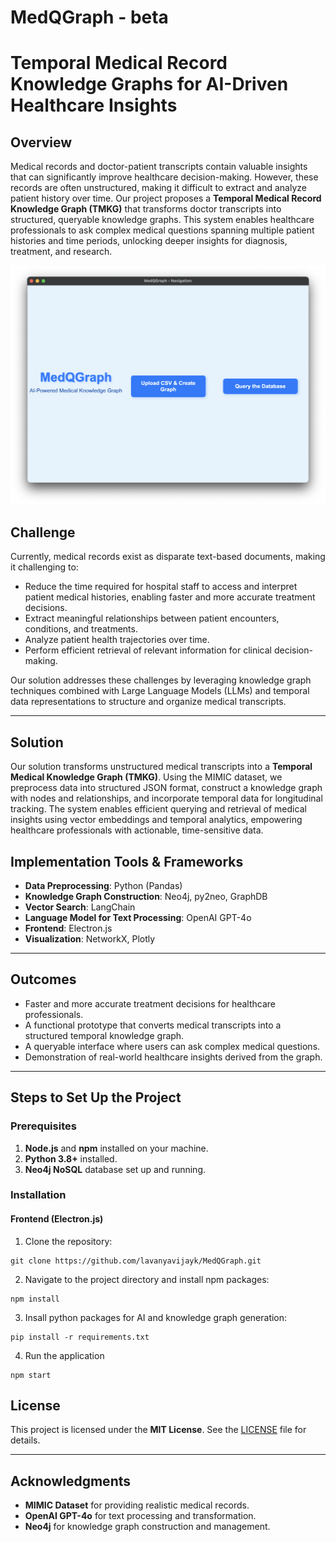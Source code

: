 # MedQGraph - beta 
# Temporal Medical Record Knowledge Graphs for AI-Driven Healthcare Insights

## Overview

Medical records and doctor-patient transcripts contain valuable insights that can significantly improve healthcare decision-making. However, these records are often unstructured, making it difficult to extract and analyze patient history over time. Our project proposes a **Temporal Medical Record Knowledge Graph (TMKG)** that transforms doctor transcripts into structured, queryable knowledge graphs. This system enables healthcare professionals to ask complex medical questions spanning multiple patient histories and time periods, unlocking deeper insights for diagnosis, treatment, and research.

![App Screenshot](https://github.com/ISAACRITHARSON/MedQGraph/blob/main/Image.png)

## Challenge
Currently, medical records exist as disparate text-based documents, making it challenging to:
- Reduce the time required for hospital staff to access and interpret patient medical histories, enabling faster and more accurate treatment decisions.
- Extract meaningful relationships between patient encounters, conditions, and treatments.
- Analyze patient health trajectories over time.
- Perform efficient retrieval of relevant information for clinical decision-making.

Our solution addresses these challenges by leveraging knowledge graph techniques combined with Large Language Models (LLMs) and temporal data representations to structure and organize medical transcripts.

---

## Solution

Our solution transforms unstructured medical transcripts into a **Temporal Medical Knowledge Graph (TMKG)**. Using the MIMIC dataset, we preprocess data into structured JSON format, construct a knowledge graph with nodes and relationships, and incorporate temporal data for longitudinal tracking. The system enables efficient querying and retrieval of medical insights using vector embeddings and temporal analytics, empowering healthcare professionals with actionable, time-sensitive data.

## Implementation Tools & Frameworks

- **Data Preprocessing**: Python (Pandas)
- **Knowledge Graph Construction**: Neo4j, py2neo, GraphDB
- **Vector Search**: LangChain
- **Language Model for Text Processing**: OpenAI GPT-4o
- **Frontend**: Electron.js
- **Visualization**: NetworkX, Plotly

---

## Outcomes
- Faster and more accurate treatment decisions for healthcare professionals.
- A functional prototype that converts medical transcripts into a structured temporal knowledge graph.
- A queryable interface where users can ask complex medical questions.
- Demonstration of real-world healthcare insights derived from the graph.

---

## Steps to Set Up the Project

### Prerequisites
1. **Node.js** and **npm** installed on your machine.
2. **Python 3.8+** installed.
3. **Neo4j NoSQL** database set up and running.

### Installation

#### Frontend (Electron.js)
1. Clone the repository:
```
git clone https://github.com/lavanyavijayk/MedQGraph.git
```
2. Navigate to the project directory and install npm packages:
```
npm install
```
3. Insall python packages for AI and knowledge graph generation:
```
pip install -r requirements.txt
```
4. Run the application
```
npm start
```


## License

This project is licensed under the **MIT License**. See the [LICENSE](LICENSE) file for details.

---

## Acknowledgments

- **MIMIC Dataset** for providing realistic medical records.
- **OpenAI GPT-4o** for text processing and transformation.
- **Neo4j** for knowledge graph construction and management.
